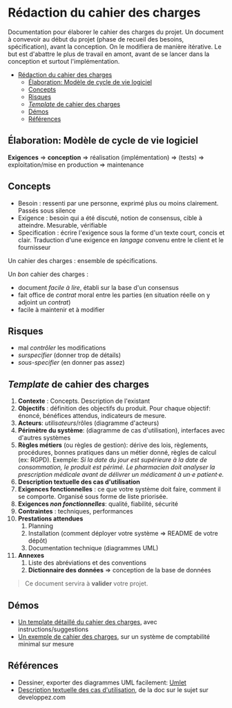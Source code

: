 # Rédaction du cahier des charges

Documentation pour élaborer le cahier des charges du projet. Un document à convevoir au début du projet (phase de recueil des besoins, spécification), avant la conception. On le modifiera de manière itérative. Le but est d'abattre le plus de travail en amont, avant de se lancer dans la conception et surtout l'implémentation.

- [Rédaction du cahier des charges](#rédaction-du-cahier-des-charges)
  - [Élaboration: Modèle de cycle de vie logiciel](#élaboration-modèle-de-cycle-de-vie-logiciel)
  - [Concepts](#concepts)
  - [Risques](#risques)
  - [*Template* de cahier des charges](#template-de-cahier-des-charges)
  - [Démos](#démos)
  - [Références](#références)


## Élaboration: Modèle de cycle de vie logiciel

**Exigences** => **conception** => réalisation (implémentation) => (tests) => exploitation/mise en production => maintenance

## Concepts

- Besoin : ressenti par une personne, exprimé plus ou moins clairement. Passés sous silence
- Exigence : besoin qui a été discuté, notion de consensus, cible à atteindre. Mesurable, vérifiable
- Specification : écrire l'exigence sous la forme d'un texte court, concis et clair. Traduction d'une exigence en *langage* convenu entre le client et le fournisseur

Un cahier des charges : ensemble de spécifications.

Un *bon* cahier des charges : 

- document *facile à lire*, établi sur la base d'un consensus
- fait office de *contrat* moral entre les parties (en situation réelle on y adjoint un *contrat*)
- facile à maintenir et à modifier

## Risques

- mal *contrôler* les modifications
- *surspecifier* (donner trop de détails)
- *sous-specifier* (en donner pas assez)

## *Template* de cahier des charges

1. **Contexte** : Concepts. Description de l'existant
2. **Objectifs** : définition des objectifs du produit. Pour chaque objectif: énoncé, bénéfices attendus, indicateurs de mesure.
3. **Acteurs**: *utilisateurs*/rôles (diagramme d'acteurs)
4. **Périmètre du système**: (diagramme de cas d'utilisation), interfaces avec d'autres systèmes
5. **Règles métiers** (ou règles de gestion): dérive des lois, règlements, procédures, bonnes pratiques dans un métier donné, règles de calcul (ex: RGPD). Exemple: *Si la date du jour est supérieure à la date de consommation, le produit est périmé.* *Le pharmacien doit analyser la prescription médicale avant de délivrer un médicament à un·e patient·e.*
6. **Description textuelle des cas d'utilisation**
7. **Exigences fonctionnelles** : ce que votre système doit faire, comment il se comporte. Organisé sous forme de liste priorisée.
8. **Exigences *non fonctionnelles***: qualité, fiabilité, sécurité 
9. **Contraintes** : techniques, performances
10. **Prestations attendues**
    1.  Planning
    2.  Installation (comment déployer votre système => README de votre dépôt)
    3.  Documentation technique (diagrammes UML)
11. **Annexes**
    1.  Liste des abréviations et des conventions
    2.  **Dictionnaire des données** => conception de la base de données

> Ce document servira à **valider** votre projet.

## Démos

- [Un template détaillé du cahier des charges](./cahier-des-charges-exemples/cdc-template.md), avec instructions/suggestions
- [Un exemple de cahier des charges](./cahier-des-charges-exemples/cdc-example.md), sur un système de comptabilité minimal sur mesure

## Références

- Dessiner, exporter des diagrammes UML facilement: [Umlet](https://www.umlet.com/)
- [Description textuelle des cas d'utilisation](https://laurent-audibert.developpez.com/Cours-UML/?page=diagramme-cas-utilisation#L2-5-3), de la doc sur le sujet sur developpez.com

